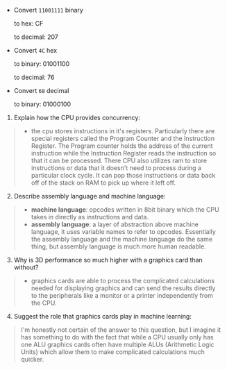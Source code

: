 
* Convert `11001111` binary

    to hex: CF

    to decimal: 207


* Convert `4C` hex

    to binary: 01001100

    to decimal: 76


* Convert `68` decimal

    to binary: 01000100


<!-- Answers to the Short Answer Essay Questions go here -->

1. Explain how the CPU provides concurrency:
> * the cpu stores instructions in it's registers. Particularly there are special registers called the Program Counter and the Instruction Register. The Program counter holds the address of the current instruction while the Instruction Register reads the instruction so that it can be processed.  There CPU also utilizes ram to store instructions or data that it doesn't need to process during a particular clock cycle. It can pop those instructions or data back off of the stack on RAM to pick up where it left off.


2. Describe assembly language and machine language:
> * __machine language__: opcodes written in 8bit binary which the CPU takes in directly as instructions and data.
> * __assembly language__: a layer of abstraction above machine language, it uses variable names to refer to opcodes. Essentially the assembly language and the machine language do the same thing, but assembly language is much more human readable.


3. Why is 3D performance so much higher with a graphics card than without?
> * graphics cards are able to process the complicated calculations needed for displaying graphics and can send the results directly to the peripherals like a monitor or a printer independently from the CPU.


4. Suggest the role that graphics cards play in machine learning:
> I'm honestly not certain of the answer to this question, but I imagine it has something to do with the fact that while a CPU usually only has one ALU graphics cards often have multiple ALUs (Arithmetic Logic Units) which allow them to make complicated calculations much quicker.
